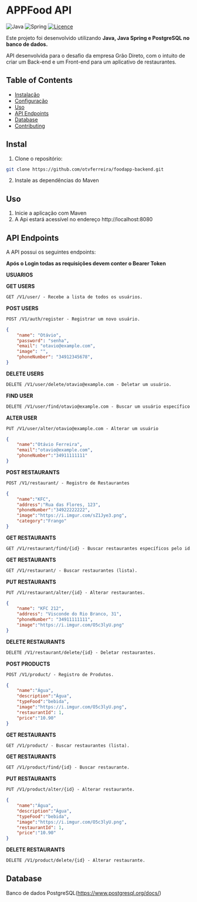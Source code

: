 # APPFood API

![Java](https://img.shields.io/badge/java-%23ED8B00.svg?style=for-the-badge&logo=openjdk&logoColor=white)
![Spring](https://img.shields.io/badge/spring-%236DB33F.svg?style=for-the-badge&logo=spring&logoColor=white)
[![Licence](https://img.shields.io/github/license/Ileriayo/markdown-badges?style=for-the-badge)](./LICENSE)

Este projeto foi desenvolvido utilizando **Java, Java Spring e PostgreSQL no banco de dados.** 

API desenvolvida para o desafio da empresa Grão Direto, com o intuito de criar um Back-end e um Front-end para um aplicativo de restaurantes.

## Table of Contents

- [Instalação](#instal)
- [Configuração](#configuration)
- [Uso](#uso)
- [API Endpoints](#api-endpoints)
- [Database](#database)
- [Contributing](#contributing)

## Instal

1. Clone o repositório:

```bash
git clone https://github.com/otvferreira/foodapp-backend.git
```

2. Instale as dependências do Maven

## Uso

1. Inicie a aplicação com Maven
2. A Api estará acessível no endereço http://localhost:8080


## API Endpoints
A API possui os seguintes endpoints:

**Após o Login todas as requisições devem conter o Bearer Token**

**USUARIOS**

**GET USERS**
```markdown
GET /V1/user/ - Recebe a lista de todos os usuários.
```

**POST USERS**
```markdown
POST /V1/auth/register - Registrar um novo usuário.
```
```json
{
    "name": "Otávio",
    "password": "senha",
    "email": "otavio@example.com",
    "image": "",
    "phoneNumber": "34912345678",
}
```

**DELETE USERS**
```markdown
DELETE /V1/user/delete/otavio@example.com - Deletar um usuário.
```

**FIND USER**
```markdown
DELETE /V1/user/find/otavio@example.com - Buscar um usuário específico por email.
```

**ALTER USER**
```markdown
PUT /V1/user/alter/otavio@example.com - Alterar um usuário 
```
```json
{
	"name":"Otávio Ferreira",
	"email":"otavio@example.com",
	"phoneNumber":"34911111111"
}
```



**POST RESTAURANTS**
```markdown
POST /V1/restaurant/ - Registro de Restaurantes
```
```json
{
	"name":"KFC",
	"address":"Rua das Flores, 123",
	"phoneNumber":"34922222222",
	"image":"https://i.imgur.com/sZ1Jye3.png",
	"category":"Frango"
}
```

**GET RESTAURANTS**
```markdown
GET /V1/restaurant/find/{id} - Buscar restaurantes específicos pelo id.
```

**GET RESTAURANTS**
```markdown
GET /V1/restaurant/ - Buscar restaurantes (lista).
```

**PUT RESTAURANTS**
```markdown
PUT /V1/restaurant/alter/{id} - Alterar restaurantes.
```
```json
{
	"name": "KFC 212",
	"address": "Visconde do Rio Branco, 31",
	"phoneNumber": "34911111111",
	"image":"https://i.imgur.com/O5c3lyU.png"
}
```

**DELETE RESTAURANTS**
```markdown
DELETE /V1/restaurant/delete/{id} - Deletar restaurantes.
```



**POST PRODUCTS**
```markdown
POST /V1/product/ - Registro de Produtos.
```
```json
{
	"name":"Água",
	"description":"Água",
	"typeFood":"bebida",
	"image":"https://i.imgur.com/O5c3lyU.png",
	"restaurantId": 1,
	"price":"10.90"
}
```

**GET RESTAURANTS**
```markdown
GET /V1/product/ - Buscar restaurantes (lista).
```

**GET RESTAURANTS**
```markdown
GET /V1/product/find/{id} - Buscar restaurante.
```

**PUT RESTAURANTS**
```markdown
PUT /V1/product/alter/{id} - Alterar restaurante.
```
```json
{
	"name":"Água",
	"description":"Água",
	"typeFood":"bebida",
	"image":"https://i.imgur.com/O5c3lyU.png",
	"restaurantId": 1,
	"price":"10.90"
}
```

**DELETE RESTAURANTS**
```markdown
DELETE /V1/product/delete/{id} - Alterar restaurante.
```


## Database
Banco de dados PostgreSQL(https://www.postgresql.org/docs/)

